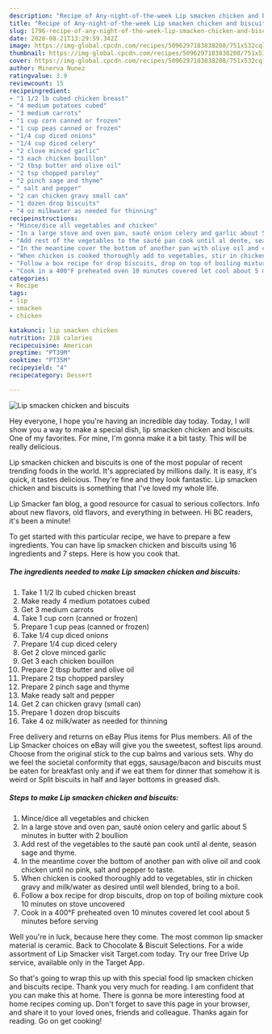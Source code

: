 ```yaml
---
description: "Recipe of Any-night-of-the-week Lip smacken chicken and biscuits"
title: "Recipe of Any-night-of-the-week Lip smacken chicken and biscuits"
slug: 1796-recipe-of-any-night-of-the-week-lip-smacken-chicken-and-biscuits
date: 2020-08-21T13:29:59.342Z
image: https://img-global.cpcdn.com/recipes/5096297183838208/751x532cq70/lip-smacken-chicken-and-biscuits-recipe-main-photo.jpg
thumbnail: https://img-global.cpcdn.com/recipes/5096297183838208/751x532cq70/lip-smacken-chicken-and-biscuits-recipe-main-photo.jpg
cover: https://img-global.cpcdn.com/recipes/5096297183838208/751x532cq70/lip-smacken-chicken-and-biscuits-recipe-main-photo.jpg
author: Minerva Nunez
ratingvalue: 3.9
reviewcount: 15
recipeingredient:
- "1 1/2 lb cubed chicken breast"
- "4 medium potatoes cubed"
- "3 medium carrots"
- "1 cup corn canned or frozen"
- "1 cup peas canned or frozen"
- "1/4 cup diced onions"
- "1/4 cup diced celery"
- "2 clove minced garlic"
- "3 each chicken bouillon"
- "2 tbsp butter and olive oil"
- "2 tsp chopped parsley"
- "2 pinch sage and thyme"
- " salt and pepper"
- "2 can chicken gravy small can"
- "1 dozen drop biscuits"
- "4 oz milkwater as needed for thinning"
recipeinstructions:
- "Mince/dice all vegetables and chicken"
- "In a large stove and oven pan, sauté onion celery and garlic about 5 minutes in butter with 2 boullion"
- "Add rest of the vegetables to the sauté pan cook until al dente, season sage and thyme."
- "In the meantime cover the bottom of another pan with olive oil and cook chicken until no pink, salt and pepper to taste."
- "When chicken is cooked thoroughly add to vegetables, stir in chicken gravy and milk/water as desired until well blended, bring to a boil."
- "Follow a box recipe for drop biscuits, drop on top of boiling mixture cook 10 minutes on stove uncovered"
- "Cook in a 400°F preheated oven 10 minutes covered let cool about 5 minutes before serving"
categories:
- Recipe
tags:
- lip
- smacken
- chicken

katakunci: lip smacken chicken 
nutrition: 218 calories
recipecuisine: American
preptime: "PT39M"
cooktime: "PT35M"
recipeyield: "4"
recipecategory: Dessert

---
```



![Lip smacken chicken and biscuits](https://img-global.cpcdn.com/recipes/5096297183838208/751x532cq70/lip-smacken-chicken-and-biscuits-recipe-main-photo.jpg)

Hey everyone, I hope you're having an incredible day today. Today, I will show you a way to make a special dish, lip smacken chicken and biscuits. One of my favorites. For mine, I'm gonna make it a bit tasty. This will be really delicious.

Lip smacken chicken and biscuits is one of the most popular of recent trending foods in the world. It's appreciated by millions daily. It is easy, it's quick, it tastes delicious. They're fine and they look fantastic. Lip smacken chicken and biscuits is something that I've loved my whole life.

Lip Smacker fan blog, a good resource for casual to serious collectors. Info about new flavors, old flavors, and everything in between. Hi BC readers, it&#39;s been a minute!


To get started with this particular recipe, we have to prepare a few ingredients. You can have lip smacken chicken and biscuits using 16 ingredients and 7 steps. Here is how you cook that.

<!--inarticleads1-->

##### The ingredients needed to make Lip smacken chicken and biscuits:

1. Take 1 1/2 lb cubed chicken breast
1. Make ready 4 medium potatoes cubed
1. Get 3 medium carrots
1. Take 1 cup corn (canned or frozen)
1. Prepare 1 cup peas (canned or frozen)
1. Take 1/4 cup diced onions
1. Prepare 1/4 cup diced celery
1. Get 2 clove minced garlic
1. Get 3 each chicken bouillon
1. Prepare 2 tbsp butter and olive oil
1. Prepare 2 tsp chopped parsley
1. Prepare 2 pinch sage and thyme
1. Make ready  salt and pepper
1. Get 2 can chicken gravy (small can)
1. Prepare 1 dozen drop biscuits
1. Take 4 oz milk/water as needed for thinning


Free delivery and returns on eBay Plus items for Plus members. All of the Lip Smacker choices on eBay will give you the sweetest, softest lips around. Choose from the original stick to the cup balms and various sets. Why do we feel the societal conformity that eggs, sausage/bacon and biscuits must be eaten for breakfast only and if we eat them for dinner that somehow it is weird or Split biscuits in half and layer bottoms in greased dish. 

<!--inarticleads2-->

##### Steps to make Lip smacken chicken and biscuits:

1. Mince/dice all vegetables and chicken
1. In a large stove and oven pan, sauté onion celery and garlic about 5 minutes in butter with 2 boullion
1. Add rest of the vegetables to the sauté pan cook until al dente, season sage and thyme.
1. In the meantime cover the bottom of another pan with olive oil and cook chicken until no pink, salt and pepper to taste.
1. When chicken is cooked thoroughly add to vegetables, stir in chicken gravy and milk/water as desired until well blended, bring to a boil.
1. Follow a box recipe for drop biscuits, drop on top of boiling mixture cook 10 minutes on stove uncovered
1. Cook in a 400°F preheated oven 10 minutes covered let cool about 5 minutes before serving


Well you&#39;re in luck, because here they come. The most common lip smacker material is ceramic. Back to Chocolate &amp; Biscuit Selections. For a wide assortment of Lip Smacker visit Target.com today. Try our free Drive Up service, available only in the Target App. 

So that's going to wrap this up with this special food lip smacken chicken and biscuits recipe. Thank you very much for reading. I am confident that you can make this at home. There is gonna be more interesting food at home recipes coming up. Don't forget to save this page in your browser, and share it to your loved ones, friends and colleague. Thanks again for reading. Go on get cooking!

